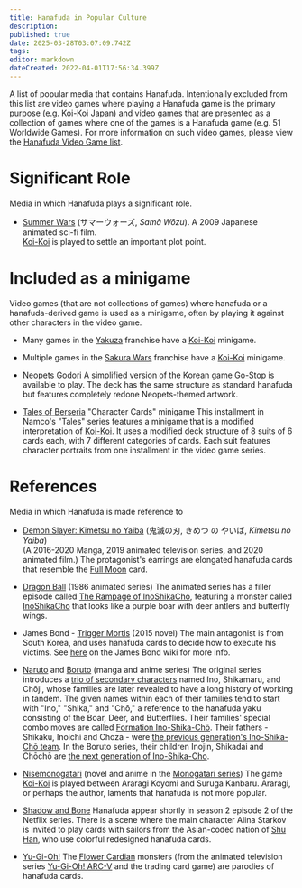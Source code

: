 ```yaml
---
title: Hanafuda in Popular Culture
description: 
published: true
date: 2025-03-28T03:07:09.742Z
tags: 
editor: markdown
dateCreated: 2022-04-01T17:56:34.399Z
---
```


A list of popular media that contains Hanafuda. Intentionally excluded from this list are video games where playing a Hanafuda game is the primary purpose (e.g. Koi-Koi Japan) and video games that are presented as a collection of games where one of the games is a Hanafuda game (e.g. 51 Worldwide Games). For more information on such video games, please view the [Hanafuda Video Game list](/en/hanafuda/video-games).

# Significant Role
Media in which Hanafuda plays a significant role.

* [Summer Wars](https://en.wikipedia.org/wiki/Summer_Wars) (サマーウォーズ, <i>Samā Wōzu</i>).
  A 2009 Japanese animated sci-fi film.  
  [Koi-Koi](/en/hanafuda/games/koi-koi) is played to settle an important plot point.
  
# Included as a minigame
Video games (that are not collections of games) where hanafuda or a hanafuda-derived game is used as a minigame, often by playing it against other characters in the video game.

* Many games in the [Yakuza](https://en.wikipedia.org/wiki/Yakuza_(franchise)) franchise have a [Koi-Koi](/en/hanafuda/games/koi-koi) minigame.

* Multiple games in the [Sakura Wars](https://en.wikipedia.org/wiki/Sakura_Wars) franchise have a [Koi-Koi](/en/hanafuda/games/koi-koi) minigame.

* [Neopets Godori](http://www.neopets.com/games/godori/index.phtml)
  A simplified version of the Korean game [Go-Stop](/en/hanafuda/games/go-stop) is available to play. The deck has the same structure as standard hanafuda but features completely redone Neopets-themed artwork.

* [Tales of Berseria](https://en.wikipedia.org/wiki/Tales_of_Berseria) "Character Cards" minigame
	This installment in Namco's "Tales" series features a minigame that is a modified interpretation of [Koi-Koi](/en/hanafuda/games/koi-koi). It uses a modified deck structure of 8 suits of 6 cards each, with 7 different categories of cards. Each suit features character portraits from one installment in the video game series.

# References
Media in which Hanafuda is made reference to

* [Demon Slayer: Kimetsu no Yaiba](https://en.wikipedia.org/wiki/Demon_Slayer:_Kimetsu_no_Yaiba) (鬼滅の刃, きめつ の やいば, *Kimetsu no Yaiba*)  
  (A 2016-2020 Manga, 2019 animated television series, and 2020 animated film.)
  The protagonist's earrings are elongated hanafuda cards that resemble the [Full Moon](/en/hanafuda/suits/susuki-grass#full-moon) card.
  
* [Dragon Ball](https://en.wikipedia.org/wiki/Dragon_Ball) (1986 animated series)
  The animated series has a filler episode called [The Rampage of InoShikaCho](https://dragonball.fandom.com/wiki/The_Rampage_of_InoShikaCho), featuring a monster called [InoShikaCho](https://dragonball.fandom.com/wiki/InoShikaCho) that looks like a purple boar with deer antlers and butterfly wings.

* James Bond - [Trigger Mortis](https://en.wikipedia.org/wiki/Trigger_Mortis) (2015 novel)
  The main antagonist is from South Korea, and uses hanafuda cards to decide how to execute his victims. See [here](https://jamesbond.fandom.com/wiki/Hanafuda) on the James Bond wiki for more info.

* [Naruto](https://en.wikipedia.org/wiki/Naruto) and [Boruto](https://en.wikipedia.org/wiki/Boruto)
  (manga and anime series)
  The original series introduces a [trio of secondary characters](https://naruto.fandom.com/wiki/Team_10_(Asuma)) named Ino, Shikamaru, and Chōji, whose families are later revealed to have a long history of working in tandem. The given names within each of their families tend to start with "Ino," "Shika," and "Chō," a reference to the hanafuda yaku consisting of the Boar, Deer, and Butterflies. Their families' special combo moves are called [Formation Ino-Shika-Chō](https://naruto.fandom.com/wiki/Formation_Ino%E2%80%93Shika%E2%80%93Ch%C5%8D).
  Their fathers - Shikaku, Inoichi and Chōza - were [the previous generation's Ino-Shika-Chō team](https://naruto.fandom.com/wiki/Ino%E2%80%93Shika%E2%80%93Ch%C5%8D_(15th)). In the Boruto series, their children Inojin, Shikadai and Chōchō are [the next generation of Ino-Shika-Cho](https://naruto.fandom.com/wiki/Team_10_(Moegi)).
  
* [Nisemonogatari](https://bakemonogatari.fandom.com/wiki/Nisemonogatari)
  (novel and anime in the [Monogatari series](https://en.wikipedia.org/wiki/Monogatari_(series)))
  The game [Koi-Koi](/en/hanafuda/games/koi-koi) is played between Araragi Koyomi and Suruga Kanbaru.  Araragi, or perhaps the author, laments that hanafuda is not more popular.
  
* [Shadow and Bone](https://en.wikipedia.org/wiki/Shadow_and_Bone_(TV_series))
  Hanafuda appear shortly in season 2 episode 2 of the Netflix series. There is a scene where the main character Alina Starkov is invited to play cards with sailors from the Asian-coded nation of [Shu Han](https://thegrishaverse.fandom.com/wiki/Shu_Han), who use colorful redesigned hanafuda cards.

* [Yu-Gi-Oh!](https://en.wikipedia.org/wiki/Yu-Gi-Oh!)
  The [Flower Cardian](https://yugioh.fandom.com/wiki/Flower_Cardian) monsters (from the animated television series [Yu-Gi-Oh! ARC-V](Arc-V) and the trading card game) are parodies of hanafuda cards.